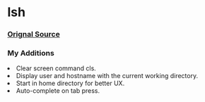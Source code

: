 # lsh
<h3><a href="https://github.com/brenns10/lsh"> Orignal Source</a></h3>
<h3>My Additions</h3>
<li>Clear screen command cls.</li>
<li>Display user and hostname with the current working directory.</li>
<li>Start in home directory for better UX.</li>
<li>Auto-complete on tab press.</li>